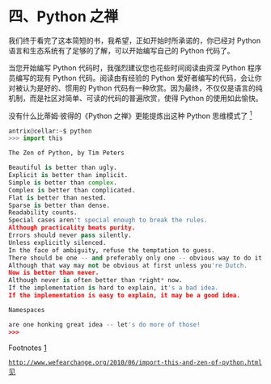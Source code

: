 # 四、Python 之禅

我们终于看完了这本简短的书，我希望，正如开始时所承诺的，你已经对 Python 语言和生态系统有了足够的了解，可以开始编写自己的 Python 代码了。

当您开始编写 Python 代码时，我强烈建议您也花些时间阅读由资深 Python 程序员编写的现有 Python 代码。阅读由有经验的 Python 爱好者编写的代码，会让你对被认为是好的、惯用的 Python 代码有一种欣赏。因为最终，不仅仅是语言的纯机制，而是社区对简单、可读的代码的普遍欣赏，使得 Python 的使用如此愉快。

没有什么比蒂姆·彼得的《Python 之禅》更能提炼出这种 Python 思维模式了 [<sup>1</sup>](#Fn1)

```py
antrix@cellar:~$ python
>>> import this

The Zen of Python, by Tim Peters

Beautiful is better than ugly.
Explicit is better than implicit.
Simple is better than complex.
Complex is better than complicated.
Flat is better than nested.
Sparse is better than dense.
Readability counts.
Special cases aren't special enough to break the rules.
Although practicality beats purity.
Errors should never pass silently.
Unless explicitly silenced.
In the face of ambiguity, refuse the temptation to guess.
There should be one -- and preferably only one -- obvious way to do it.
Although that way may not be obvious at first unless you're Dutch.
Now is better than never.
Although never is often better than *right* now.
If the implementation is hard to explain, it's a bad idea.
If the implementation is easy to explain, it may be a good idea.

Namespaces 

are one honking great idea -- let's do more of those!
>>>

```

Footnotes [1](#Fn1_source)

[`http://www.wefearchange.org/2010/06/import-this-and-zen-of-python.html`见](http://www.wefearchange.org/2010/06/import-this-and-zen-of-python.html)